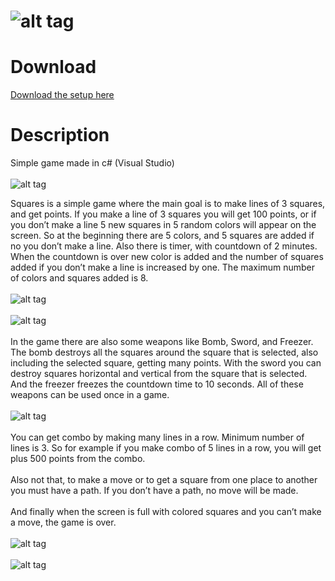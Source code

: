 ![alt tag](https://raw.githubusercontent.com/kalemdzievski/Squares-Desktop/master/Resources/Buttons%20&%20logos/squares%20transparent.png)
=======

Download
=======
[Download the setup here](https://github.com/kalemdzievski/Squares-Desktop/blob/master/Squares%20Setup/Squares.msi?raw=true)

Description
=======
Simple game made in c# (Visual Studio)<br><br>
![alt tag](https://raw.githubusercontent.com/kalemdzievski/Squares-Desktop/master/Resources/Buttons%20&%20logos/Squares1.jpg)

Squares is a simple game where the main goal is to make lines of 3 squares, and get points. If you make a line of 3 squares you will get 100 points, or if you don’t make a line 5 new squares in 5 random colors will appear on the screen.  So at the beginning there are 5 colors, and 5 squares are added if no you don’t make a line. Also there is timer, with countdown of 2 minutes. When the countdown is over new color is added and the number of squares added if you don’t make a line is increased by one. The maximum number of colors and squares added is 8.<br><br>
![alt tag](https://raw.githubusercontent.com/kalemdzievski/Squares-Desktop/master/Resources/Buttons%20&%20logos/Squares2.jpg)
<br><br>
![alt tag](https://raw.githubusercontent.com/kalemdzievski/Squares-Desktop/master/Resources/Buttons%20&%20logos/Squares3.jpg)
<br><br>
In the game there are also some weapons like Bomb, Sword, and Freezer. The bomb destroys all the squares around the square that is selected, also including the selected square, getting many points. With the sword you can destroy squares horizontal and vertical from the square that is selected. And the freezer freezes the countdown time to 10 seconds. All of these weapons can be used once in a game.<br><br>
![alt tag](https://raw.githubusercontent.com/kalemdzievski/Squares-Desktop/master/Resources/Buttons%20&%20logos/Squares5.jpg)
<br><br>
You can get combo by making many lines in a row. Minimum number of lines is 3. So for example if you make combo of 5 lines in a row, you will get plus 500 points from the combo.<br><br>
Also not that, to make a move or to get a square from one place to another you must have a path. If you don’t have a path, no move will be made.<br><br>
And finally when the screen is full with colored squares and you can’t make a move, the game is over.<br><br>
![alt tag](https://raw.githubusercontent.com/kalemdzievski/Squares-Desktop/master/Resources/Buttons%20&%20logos/Squares7.jpg)
<br><br>
![alt tag](https://raw.githubusercontent.com/kalemdzievski/Squares-Desktop/master/Resources/Buttons%20&%20logos/Squares4.jpg)
<br><br>
